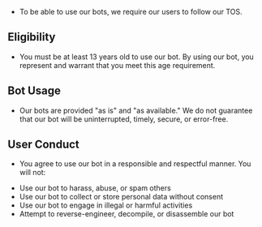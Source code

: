 * To be able to use our bots, we require our users to follow our TOS.

## Eligibility
* You must be at least 13 years old to use our bot. By using our bot, you represent and warrant that you meet this age requirement.

## Bot Usage
* Our bots are provided "as is" and "as available." We do not guarantee that our bot will be uninterrupted, timely, secure, or error-free.

## User Conduct
* You agree to use our bot in a responsible and respectful manner. You will not:

- Use our bot to harass, abuse, or spam others
- Use our bot to collect or store personal data without consent
- Use our bot to engage in illegal or harmful activities
- Attempt to reverse-engineer, decompile, or disassemble our bot

